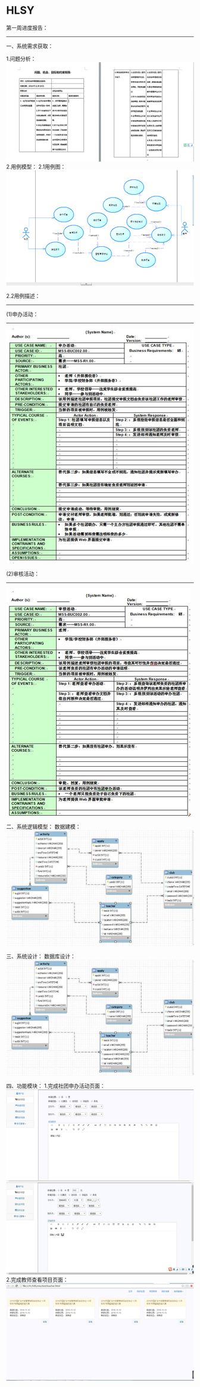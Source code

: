 # HLSY
第一周进度报告：

***

一、系统需求获取：



1.问题分析：
![问题分析](https://github.com/1784196067/HLSY/blob/master/images/wmjz.png)
2.用例模型：
2.1用例图：
![用例图](https://github.com/1784196067/HLSY/blob/master/images/ylt.png)



2.2用例描述：

***

(1)申办活动：

***

![申办活动](https://github.com/1784196067/HLSY/blob/master/images/ylms1.JPG)

(2)审核活动：

***

![审核活动](https://github.com/1784196067/HLSY/blob/master/images/ylms2.JPG)

二、系统逻辑模型：
数据建模：
![数据库](https://github.com/1784196067/HLSY/blob/master/images/sjk.jpg)

三、系统设计：
数据库设计：
![数据库](https://github.com/1784196067/HLSY/blob/master/images/sjk.jpg)

四、功能模块：
1.完成社团申办活动页面：
![页面1](https://github.com/1784196067/HLSY/blob/master/images/stsbhd1.png)
![页面2](https://github.com/1784196067/HLSY/blob/master/images/stsbhd2.jpg)
2.完成教师查看项目页面：
![页面3](https://github.com/1784196067/HLSY/blob/master/images/jsym.png)
